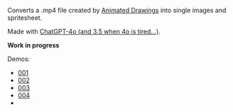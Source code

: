 Converts a .mp4 file created by [Animated Drawings](https://sketch.metademolab.com/canvas) into single images and spritesheet.

Made with [ChatGPT-4o (and 3.5 when 4o is tired...)](https://chatgpt.com/share/dc5aec46-329a-4427-b794-fc95f50de18d).

**Work in progress**

Demos:
- [001](https://jumpjack.github.io/MotionCapSpritesheet/mp4-to-spritesheet/mp4-to-spritesheet-001.html)
- [002](https://jumpjack.github.io/MotionCapSpritesheet/mp4-to-spritesheet/mp4-to-spritesheet-002.html)
- [003](https://jumpjack.github.io/MotionCapSpritesheet/mp4-to-spritesheet/mp4-to-spritesheet-003.html)
- [004](https://jumpjack.github.io/MotionCapSpritesheet/mp4-to-spritesheet/mp4-to-spritesheet-004.html)
- 
